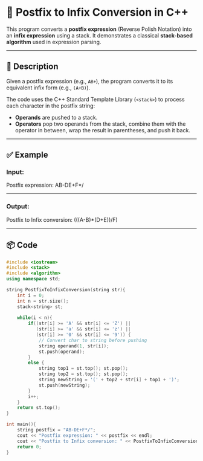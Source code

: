 # 🧮 Postfix to Infix Conversion in C++

This program converts a **postfix expression** (Reverse Polish Notation) into an **infix expression** using a stack. It demonstrates a classical **stack-based algorithm** used in expression parsing.

---

## 📌 Description

Given a postfix expression (e.g., `AB+`), the program converts it to its equivalent infix form (e.g., `(A+B)`).

The code uses the C++ Standard Template Library (`<stack>`) to process each character in the postfix string:

- **Operands** are pushed to a stack.
- **Operators** pop two operands from the stack, combine them with the operator in between, wrap the result in parentheses, and push it back.

---

## ✅ Example

### Input:

Postfix expression: AB-DE+F*/  

---

### Output:

Postfix to Infix conversion: (((A-B)*(D+E))/F)  


---

## 📦 Code

```cpp
#include <iostream>
#include <stack>
#include <algorithm>
using namespace std;

string PostfixToInfixConversion(string str){
    int i = 0;
    int n = str.size();
    stack<string> st;
    
    while(i < n){
        if((str[i] >= 'A' && str[i] <= 'Z') || 
           (str[i] >= 'a' && str[i] <= 'z') ||
           (str[i] >= '0' && str[i] <= '9')) {
            // Convert char to string before pushing
            string operand(1, str[i]);
            st.push(operand);
        }
        else {
            string top1 = st.top(); st.pop();
            string top2 = st.top(); st.pop();
            string newString = '(' + top2 + str[i] + top1 + ')';
            st.push(newString);
        }
        i++;
    }
    return st.top();
}

int main(){
    string postfix = "AB-DE+F*/";
    cout << "Postfix expression: " << postfix << endl;
    cout << "Postfix to Infix conversion: " << PostfixToInfixConversion(postfix) << endl;
    return 0;
}
